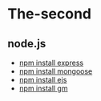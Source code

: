 # The-second

## node.js


- [npm install express](https://www.npmjs.com/)
- [npm install mongoose](https://www.npmjs.com/)
- [npm install ejs](https://www.npmjs.com/)
- [npm install gm](https://www.npmjs.com/)